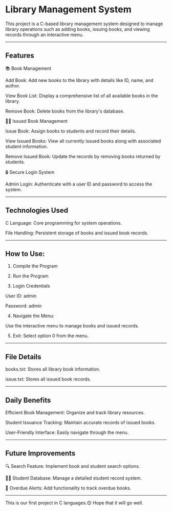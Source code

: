 # Library Management System

This project is a C-based library management system designed to manage library operations such as adding books, issuing books, and viewing records through an interactive menu.



---

## Features

📚 Book Management

Add Book: Add new books to the library with details like ID, name, and author.

View Book List: Display a comprehensive list of all available books in the library.

Remove Book: Delete books from the library's database.


👨‍🎓 Issued Book Management

Issue Book: Assign books to students and record their details.

View Issued Books: View all currently issued books along with associated student information.

Remove Issued Book: Update the records by removing books returned by students.


🔒 Secure Login System

Admin Login: Authenticate with a user ID and password to access the system.



---

## Technologies Used

C Language: Core programming for system operations.

File Handling: Persistent storage of books and issued book records.



---

## How to Use:

1. Compile the Program

2. Run the Program

3. Login Credentials

User ID: admin

Password: admin

4. Navigate the Menu:

Use the interactive menu to manage books and issued records.

5. Exit: Select option 0 from the menu.




---

## File Details

books.txt: Stores all library book information.

issue.txt: Stores all issued book records.



---

## Daily Benefits

Efficient Book Management: Organize and track library resources.

Student Issuance Tracking: Maintain accurate records of issued books.

User-Friendly Interface: Easily navigate through the menu.



---

## Future Improvements

🔍 Search Feature: Implement book and student search options.

🧑‍🎓 Student Database: Manage a detailed student record system.

📅 Overdue Alerts: Add functionality to track overdue books.



---

This is our first project in C languages.😊
Hope that it will go well.
